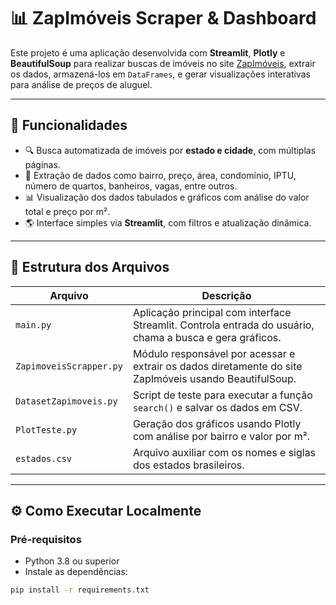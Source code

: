 # 📊 ZapImóveis Scraper & Dashboard

Este projeto é uma aplicação desenvolvida com **Streamlit**, **Plotly** e **BeautifulSoup** para realizar buscas de imóveis no site [ZapImóveis](https://www.zapimoveis.com.br/), extrair os dados, armazená-los em `DataFrames`, e gerar visualizações interativas para análise de preços de aluguel.

---

## 🚀 Funcionalidades

- 🔍 Busca automatizada de imóveis por **estado e cidade**, com múltiplas páginas.
- 📄 Extração de dados como bairro, preço, área, condomínio, IPTU, número de quartos, banheiros, vagas, entre outros.
- 📊 Visualização dos dados tabulados e gráficos com análise do valor total e preço por m².
- 🌎 Interface simples via **Streamlit**, com filtros e atualização dinâmica.
  
---

## 🧱 Estrutura dos Arquivos

| Arquivo                  | Descrição |
|--------------------------|-----------|
| `main.py`                | Aplicação principal com interface Streamlit. Controla entrada do usuário, chama a busca e gera gráficos. |
| `ZapimoveisScrapper.py`  | Módulo responsável por acessar e extrair os dados diretamente do site ZapImóveis usando BeautifulSoup. |
| `DatasetZapimoveis.py`   | Script de teste para executar a função `search()` e salvar os dados em CSV. |
| `PlotTeste.py`           | Geração dos gráficos usando Plotly com análise por bairro e valor por m². |
| `estados.csv`            | Arquivo auxiliar com os nomes e siglas dos estados brasileiros. |

---

## ⚙️ Como Executar Localmente

### Pré-requisitos

- Python 3.8 ou superior
- Instale as dependências:

```bash
pip install -r requirements.txt
